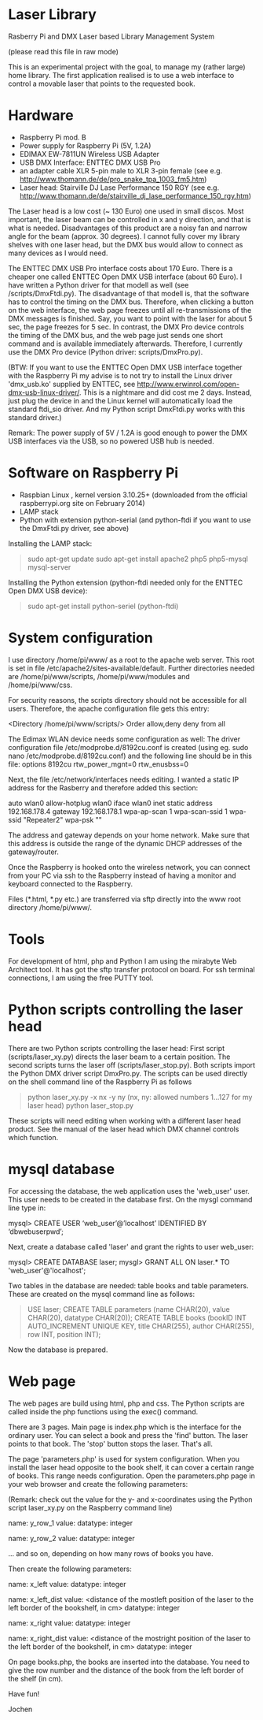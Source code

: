 Laser Library
=============
Rasberry Pi and DMX Laser based Library Management System

(please read this file in raw mode)

This is an experimental project with the goal, to manage my (rather large) home library. The first application realised is to use a web interface to control a movable laser that points to the requested book.

Hardware
========
- Raspberry Pi mod. B
- Power supply for Raspberry Pi (5V, 1.2A)
- EDIMAX EW-7811UN Wireless USB Adapter
- USB DMX Interface: ENTTEC DMX USB Pro
- an adapter cable XLR 5-pin male to XLR 3-pin female (see e.g. http://www.thomann.de/de/pro_snake_tpa_1003_fm5.htm)
- Laser head: Stairville DJ Lase Performance 150 RGY (see e.g. http://www.thomann.de/de/stairville_dj_lase_performance_150_rgy.htm)

The Laser head is a low cost (~ 130 Euro) one used in small discos. Most important, the laser beam can be controlled in x and y direction, and that is what is needed. Disadvantages of this product are a noisy fan and narrow angle for the beam (approx. 30 degrees). I cannot fully cover my library shelves with one laser head, but the DMX bus would allow to connect as many devices as I would need.

The ENTTEC DMX USB Pro interface costs about 170 Euro. There is a cheaper one called ENTTEC Open DMX USB interface (about 60 Euro). I have written a Python driver for that modell as well (see /scripts/DmxFtdi.py). The disadvantage of that modell is, that the software has to control the timing on the DMX bus. Therefore, when clicking a button on the web interface, the web page freezes until all re-transmissions of the DMX messages is finished. Say, you want to point with the laser for about 5 sec, the page freezes for 5 sec. In contrast, the DMX Pro device controls the timing of the DMX bus, and the web page just sends one short command and is available immediately afterwards. Therefore, I currently use the DMX Pro device (Python driver: scripts/DmxPro.py).

(BTW: If you want to use the  ENTTEC Open DMX USB interface together with the Raspberry Pi my advise is to not try to install the Linux driver 'dmx_usb.ko' supplied by ENTTEC, see http://www.erwinrol.com/open-dmx-usb-linux-driver/. This is a nightmare and did cost me 2 days. Instead, just plug the device in and the Linux kernel will automatically load the standard ftdi_sio driver. And my Python script DmxFtdi.py works with this standard driver.)

Remark: The power supply of 5V / 1.2A is good enough to power the DMX USB interfaces via the USB, so no powered USB hub is needed.

Software on Raspberry Pi
========================
- Raspbian Linux , kernel version 3.10.25+ (downloaded from the official raspberrypi.org site on February 2014)
- LAMP stack
- Python with extension python-serial (and python-ftdi if you want to use the DmxFtdi.py driver, see above)

Installing the LAMP stack:
> sudo apt-get update
> sudo apt-get install apache2 php5 php5-mysql mysql-server

Installing the Python extension (python-ftdi needed only for the ENTTEC Open DMX USB device):
> sudo apt-get install python-seriel (python-ftdi)

System configuration
======================
I use directory /home/pi/www/ as a root to the apache web server. This root is set in file /etc/apache2/sites-available/default. Further directories needed are /home/pi/www/scripts, /home/pi/www/modules and /home/pi/www/css.

For security reasons, the scripts directory should not be accessible for all users. Therefore, the apache configuration file gets this entry:

<Directory /home/pi/www/scripts/>
    Order allow,deny
    deny from all
</Directory>

The Edimax WLAN device needs some configuration as well: The driver configuration file /etc/modprobe.d/8192cu.conf is created (using eg. sudo nano /etc/modprobe.d/8192cu.conf) and the following line should be in this file: options 8192cu rtw_power_mgnt=0 rtw_enusbss=0

Next, the file /etc/network/interfaces needs editing. I wanted a static IP address for the Rasberry and therefore added this section:

auto wlan0
allow-hotplug wlan0
iface wlan0 inet static
address 192.168.178.4
gateway 192.168.178.1
wpa-ap-scan 1
wpa-scan-ssid 1
wpa-ssid "Repeater2"
wpa-psk "<your WPA key>"

The address and gateway depends on your home network. Make sure that this address is outside the range of the dynamic DHCP addresses of the gateway/router.

Once the Raspberry is hooked onto the wireless network, you can connect from your PC via ssh to the Raspberry instead of having a monitor and keyboard connected to the Raspberry.

Files (*.html, *.py etc.) are transferred via sftp directly into the www root directory /home/pi/www/.

Tools
=====
For development of html, php and Python I am using the mirabyte Web Architect tool. It has got the sftp transfer protocol on board. For ssh terminal connections, I am using the free PUTTY tool.

Python scripts controlling the laser head
=========================================
There are two Python scripts controlling the laser head: First script (scripts/laser_xy.py) directs the laser beam to a certain position. The second scripts turns the laser off (scripts/laser_stop.py). Both scripts import the Python DMX driver script DmxPro.py. The scripts can be used directly on the shell command line of the Raspberry Pi as follows

> python laser_xy.py -x nx -y ny (nx, ny: allowed numbers 1...127 for my laser head)
> python laser_stop.py

These scripts will need editing when working with a different laser head product. See the manual of the laser head which DMX channel controls which function.

mysql database
==============
For accessing the database, the web application uses the 'web_user' user. This user needs to be created in the database first. On the mysgl command line type in:

mysql> CREATE USER ‘web_user’@’localhost’ IDENTIFIED BY ‘dbwebuserpwd’;

Next, create a database called 'laser' and grant the rights to user web_user:

mysql> CREATE DATABASE laser;
mysgl> GRANT ALL ON laser.* TO 'web_user'@'localhost';

Two tables in the database are needed: table books and table parameters. These are created on the mysql command line as follows:
> USE laser;
> CREATE TABLE parameters (name CHAR(20), value CHAR(20), datatype CHAR(20));
> CREATE TABLE books (bookID INT AUTO_INCREMENT UNIQUE KEY, title CHAR(255), author CHAR(255), row INT, position INT);

Now the database is prepared.

Web page
========
The web pages are build using html, php and css. The Python scripts are called inside the php functions using the exec() command.

There are 3 pages. Main page is index.php which is the interface for the ordinary user. You can select a book and press the 'find' button. The laser points to that book. The 'stop' button stops the laser. That's all.

The page 'parameters.php' is used for system configuration. When you install the laser head opposite to the book shelf, it can cover a certain range of books. This range needs configuration. Open the parameters.php page in your web browser and create the following parameters:

(Remark: check out the value for the y- and x-coordinates using the Python script laser_xy.py on the Raspberry command line)

name: y_row_1
value: <laser y-coordinate for topmost row of books>
datatype: integer

name: y_row_2
value: <laser y-coordinate for second row of books>
datatype: integer

... and so on, depending on how many rows of books you have.

Then create the following parameters:

name: x_left
value: <laser x-coordinate for the mostleft position of the laser>
datatype: integer

name: x_left_dist
value: <distance of the mostleft position of the laser to the left border of the bookshelf, in cm>
datatype: integer

name: x_right
value: <laser x-coordinate for the mostright position of the laser>
datatype: integer

name: x_right_dist
value: <distance of the mostright position of the laser to the left border of the bookshelf, in cm>
datatype: integer

On page books.php, the books are inserted into the database. You need to give the row number and the distance of the book from the left border of the shelf (in cm).

Have fun!

Jochen
